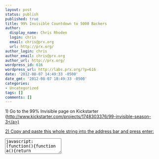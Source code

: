 ```yaml
---
layout: post
status: publish
published: true
title: 99% Invisible Countdown to 5000 Backers
author:
  display_name: Chris Rhoden
  login: chris
  email: chris@prx.org
  url: http://prx.org/
author_login: chris
author_email: chris@prx.org
author_url: http://prx.org/
wordpress_id: 616
wordpress_url: http://labs.prx.org/?p=616
date: '2012-08-07 14:49:33 -0500'
date_gmt: '2012-08-07 18:49:33 -0500'
categories:
- Uncategorized
tags: []
comments: []
---
```

<p>1) Go to the 99% Invisible page on Kickstarter (<a href="http:&#47;&#47;www.kickstarter.com&#47;projects&#47;1748303376&#47;99-invisible-season-3" target="_blank">http:&#47;&#47;www.kickstarter.com&#47;projects&#47;1748303376&#47;99-invisible-season-3<&#47;a>)</p>
<p>2) Copy and paste this whole string into the address bar and press enter:</p>
<pre><textarea onclick="javascript:this.select()" style="height:50px">javascript:(function(){function a(){return parseInt($("#backers_count span").data("value"))}var b=a()-1,c=setInterval(function(){var f;if((f=a())!=b){b=f;d=5e3-b;if(d){alert(d+" to go...")}else{alert("WE DID IT!");clearInterval(c)}}},500)})()<&#47;textarea><&#47;pre></p>
<p>(note: Google Chrome seems to strip the "javascript:" from the beginning if you paste it into the address bar, so make sure it's there before you hit enter or else this won't work!)</p>
